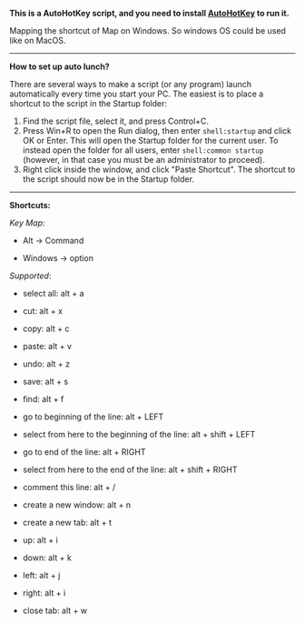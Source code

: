 **This is a AutoHotKey script, and you need to install [AutoHotKey](https://www.autohotkey.com/) to run it.**

Mapping the shortcut of Map on Windows. So windows OS could be used like on MacOS.

<hr>

**How to set up auto lunch?**

There are several ways to make a script (or any program) launch automatically every time you start your PC. The easiest is to place a shortcut to the script in the Startup folder:

1. Find the script file, select it, and press Control+C.
2. Press Win+R to open the Run dialog, then enter `shell:startup` and click OK or Enter. This will open the Startup folder for the current user. To instead open the folder for all users, enter `shell:common startup` (however, in that case you must be an administrator to proceed).
3. Right click inside the window, and click "Paste Shortcut". The shortcut to the script should now be in the Startup folder.



<hr>

**Shortcuts:**

*Key Map*:

- Alt            -> Command

* Windows -> option

*Supported*: 

- select all: alt + a

- cut: alt + x

- copy: alt + c

- paste: alt + v

- undo: alt + z

- save: alt + s

- find: alt + f

- go to beginning of the line: alt + LEFT

- select from here to the beginning of the line: alt + shift + LEFT

- go to end of the line: alt + RIGHT

- select from here to the end of the line: alt + shift + RIGHT

- comment this line: alt + /

- create a new window: alt + n

- create a new tab: alt + t

- up: alt + i

- down: alt + k

- left: alt + j

- right: alt + i

- close tab: alt + w

  

